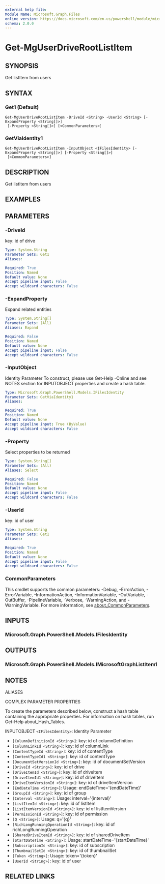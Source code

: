 ```yaml
---
external help file:
Module Name: Microsoft.Graph.Files
online version: https://docs.microsoft.com/en-us/powershell/module/microsoft.graph.files/get-mguserdriverootlistitem
schema: 2.0.0
---
```


# Get-MgUserDriveRootListItem

## SYNOPSIS
Get listItem from users

## SYNTAX

### Get1 (Default)
```
Get-MgUserDriveRootListItem -DriveId <String> -UserId <String> [-ExpandProperty <String[]>]
 [-Property <String[]>] [<CommonParameters>]
```

### GetViaIdentity1
```
Get-MgUserDriveRootListItem -InputObject <IFilesIdentity> [-ExpandProperty <String[]>] [-Property <String[]>]
 [<CommonParameters>]
```

## DESCRIPTION
Get listItem from users

## EXAMPLES

## PARAMETERS

### -DriveId
key: id of drive

```yaml
Type: System.String
Parameter Sets: Get1
Aliases:

Required: True
Position: Named
Default value: None
Accept pipeline input: False
Accept wildcard characters: False
```

### -ExpandProperty
Expand related entities

```yaml
Type: System.String[]
Parameter Sets: (All)
Aliases: Expand

Required: False
Position: Named
Default value: None
Accept pipeline input: False
Accept wildcard characters: False
```

### -InputObject
Identity Parameter
To construct, please use Get-Help -Online and see NOTES section for INPUTOBJECT properties and create a hash table.

```yaml
Type: Microsoft.Graph.PowerShell.Models.IFilesIdentity
Parameter Sets: GetViaIdentity1
Aliases:

Required: True
Position: Named
Default value: None
Accept pipeline input: True (ByValue)
Accept wildcard characters: False
```

### -Property
Select properties to be returned

```yaml
Type: System.String[]
Parameter Sets: (All)
Aliases: Select

Required: False
Position: Named
Default value: None
Accept pipeline input: False
Accept wildcard characters: False
```

### -UserId
key: id of user

```yaml
Type: System.String
Parameter Sets: Get1
Aliases:

Required: True
Position: Named
Default value: None
Accept pipeline input: False
Accept wildcard characters: False
```

### CommonParameters
This cmdlet supports the common parameters: -Debug, -ErrorAction, -ErrorVariable, -InformationAction, -InformationVariable, -OutVariable, -OutBuffer, -PipelineVariable, -Verbose, -WarningAction, and -WarningVariable. For more information, see [about_CommonParameters](http://go.microsoft.com/fwlink/?LinkID=113216).

## INPUTS

### Microsoft.Graph.PowerShell.Models.IFilesIdentity

## OUTPUTS

### Microsoft.Graph.PowerShell.Models.IMicrosoftGraphListItem1

## NOTES

ALIASES

COMPLEX PARAMETER PROPERTIES

To create the parameters described below, construct a hash table containing the appropriate properties. For information on hash tables, run Get-Help about_Hash_Tables.


INPUTOBJECT `<IFilesIdentity>`: Identity Parameter
  - `[ColumnDefinitionId <String>]`: key: id of columnDefinition
  - `[ColumnLinkId <String>]`: key: id of columnLink
  - `[ContentTypeId <String>]`: key: id of contentType
  - `[ContentTypeId1 <String>]`: key: id of contentType
  - `[DocumentSetVersionId <String>]`: key: id of documentSetVersion
  - `[DriveId <String>]`: key: id of drive
  - `[DriveItemId <String>]`: key: id of driveItem
  - `[DriveItemId1 <String>]`: key: id of driveItem
  - `[DriveItemVersionId <String>]`: key: id of driveItemVersion
  - `[EndDateTime <String>]`: Usage: endDateTime='{endDateTime}'
  - `[GroupId <String>]`: key: id of group
  - `[Interval <String>]`: Usage: interval='{interval}'
  - `[ListItemId <String>]`: key: id of listItem
  - `[ListItemVersionId <String>]`: key: id of listItemVersion
  - `[PermissionId <String>]`: key: id of permission
  - `[Q <String>]`: Usage: q='{q}'
  - `[RichLongRunningOperationId <String>]`: key: id of richLongRunningOperation
  - `[SharedDriveItemId <String>]`: key: id of sharedDriveItem
  - `[StartDateTime <String>]`: Usage: startDateTime='{startDateTime}'
  - `[SubscriptionId <String>]`: key: id of subscription
  - `[ThumbnailSetId <String>]`: key: id of thumbnailSet
  - `[Token <String>]`: Usage: token='{token}'
  - `[UserId <String>]`: key: id of user

## RELATED LINKS

